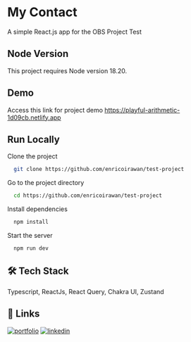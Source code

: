# My Contact

A simple React.js app for the OBS Project Test

## Node Version

This project requires Node version 18.20.

## Demo

Access this link for project demo https://playful-arithmetic-1d09cb.netlify.app

## Run Locally

Clone the project

```bash
  git clone https://github.com/enricoirawan/test-project
```

Go to the project directory

```bash
  cd https://github.com/enricoirawan/test-project
```

Install dependencies

```bash
  npm install
```

Start the server

```bash
  npm run dev
```

## 🛠 Tech Stack

Typescript, ReactJs, React Query, Chakra UI, Zustand

## 🔗 Links

[![portfolio](https://img.shields.io/badge/my_portfolio-000?style=for-the-badge&logo=ko-fi&logoColor=white)](https://ricoenn.com/)
[![linkedin](https://img.shields.io/badge/linkedin-0A66C2?style=for-the-badge&logo=linkedin&logoColor=white)](https://www.linkedin.com/in/enrico-irawan/)
